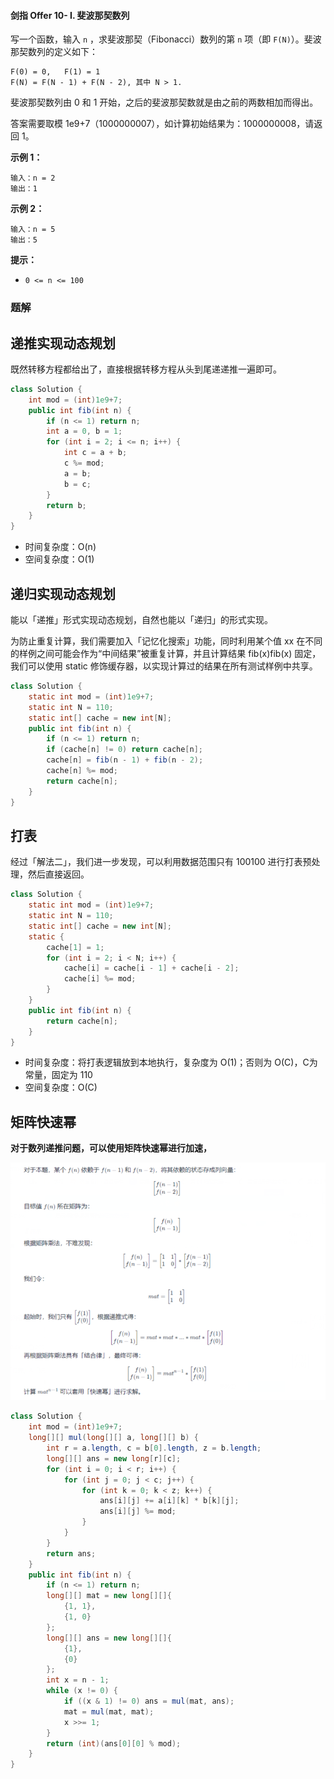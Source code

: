 #### 剑指 Offer 10- I. 斐波那契数列

写一个函数，输入 `n` ，求斐波那契（Fibonacci）数列的第 `n` 项（即 `F(N)`）。斐波那契数列的定义如下：

```shell
F(0) = 0,   F(1) = 1
F(N) = F(N - 1) + F(N - 2), 其中 N > 1.
```

斐波那契数列由 0 和 1 开始，之后的斐波那契数就是由之前的两数相加而得出。

答案需要取模 1e9+7（1000000007），如计算初始结果为：1000000008，请返回 1。

**示例 1：**

```shell
输入：n = 2
输出：1
```

**示例 2：**

```shell
输入：n = 5
输出：5
```

**提示：**

- `0 <= n <= 100`

### 题解

## 递推实现动态规划

既然转移方程都给出了，直接根据转移方程从头到尾递递推一遍即可。

```java
class Solution {
    int mod = (int)1e9+7;
    public int fib(int n) {
        if (n <= 1) return n;
        int a = 0, b = 1;
        for (int i = 2; i <= n; i++) {
            int c = a + b;
            c %= mod;
            a = b;
            b = c;
        }
        return b;
    }
}
```

- 时间复杂度：O(n)
- 空间复杂度：O(1)

## 递归实现动态规划

能以「递推」形式实现动态规划，自然也能以「递归」的形式实现。

为防止重复计算，我们需要加入「记忆化搜索」功能，同时利用某个值 xx 在不同的样例之间可能会作为“中间结果”被重复计算，并且计算结果 fib(x)fib(x) 固定，我们可以使用 static 修饰缓存器，以实现计算过的结果在所有测试样例中共享。

```java
class Solution {
    static int mod = (int)1e9+7;
    static int N = 110;
    static int[] cache = new int[N];
    public int fib(int n) {
        if (n <= 1) return n;
        if (cache[n] != 0) return cache[n];
        cache[n] = fib(n - 1) + fib(n - 2);
        cache[n] %= mod;
        return cache[n];
    }
}
```

## 打表

经过「解法二」，我们进一步发现，可以利用数据范围只有 100100 进行打表预处理，然后直接返回。

```java
class Solution {
    static int mod = (int)1e9+7;
    static int N = 110;
    static int[] cache = new int[N];
    static {
        cache[1] = 1;
        for (int i = 2; i < N; i++) {
            cache[i] = cache[i - 1] + cache[i - 2];
            cache[i] %= mod;
        }
    }
    public int fib(int n) {
        return cache[n];
    }
}
```

- 时间复杂度：将打表逻辑放到本地执行，复杂度为 O(1)；否则为 O(C)，C为常量，固定为 110
- 空间复杂度：O(C)

## 矩阵快速幂

**对于数列递推问题，可以使用矩阵快速幂进行加速，**

![image-20211117081912371](./images/斐波那契数列/1.jpg)

```java
class Solution {
    int mod = (int)1e9+7;
    long[][] mul(long[][] a, long[][] b) {
        int r = a.length, c = b[0].length, z = b.length;
        long[][] ans = new long[r][c];
        for (int i = 0; i < r; i++) {
            for (int j = 0; j < c; j++) {
                for (int k = 0; k < z; k++) {
                    ans[i][j] += a[i][k] * b[k][j];
                    ans[i][j] %= mod;
                }
            }
        }
        return ans;
    }
    public int fib(int n) {
        if (n <= 1) return n;
        long[][] mat = new long[][]{
            {1, 1},
            {1, 0}
        };
        long[][] ans = new long[][]{
            {1},
            {0}
        };
        int x = n - 1;
        while (x != 0) {
            if ((x & 1) != 0) ans = mul(mat, ans);
            mat = mul(mat, mat);
            x >>= 1;
        }
        return (int)(ans[0][0] % mod);
    }
}
```

